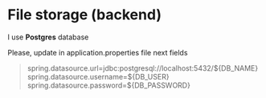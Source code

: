 # File storage (backend)

I use <b>Postgres</b> database <br>

Please, update in application.properties file next fields

<blockquote>
spring.datasource.url=jdbc:postgresql://localhost:5432/${DB_NAME}
spring.datasource.username=${DB_USER}<br />
spring.datasource.password=${DB_PASSWORD}
</blockquote>